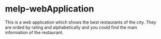 # melp-webApplication
This is a web application which shows the best restaurants of the city. They are orded by rating and alphabetically and you could find the main information of the restaurant.
